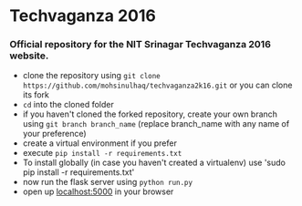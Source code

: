 # Techvaganza 2016
### Official repository for the NIT Srinagar Techvaganza 2016 website.
- clone the repository using `git clone https://github.com/mohsinulhaq/techvaganza2k16.git` or you can clone its fork
- `cd` into the cloned folder
- if you haven't cloned the forked repository, create your own branch using `git branch branch_name` (replace branch_name with any name of your preference)
- create a virtual environment if you prefer
- execute `pip install -r requirements.txt`
- To install globally (in case you haven't created a virtualenv) use 'sudo pip install -r requirements.txt'
- now run the flask server using `python run.py`
- open up [localhost:5000](http://localhost:5000) in your browser
